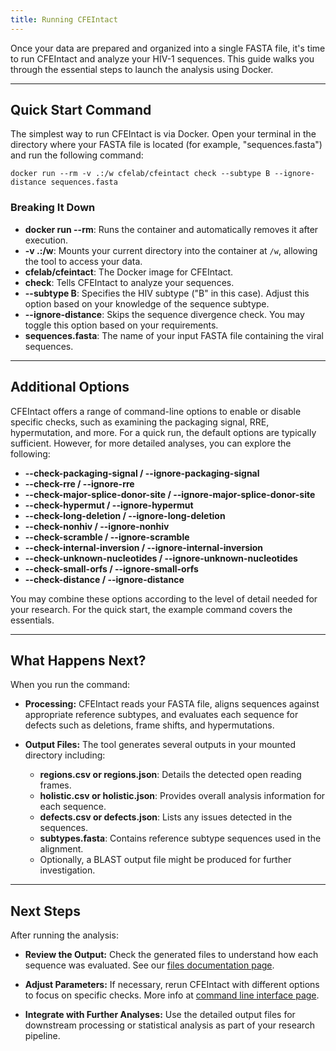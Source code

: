 ```yaml
---
title: Running CFEIntact
---
```


Once your data are prepared and organized into a single FASTA file, it's time to run CFEIntact and analyze your HIV-1 sequences. This guide walks you through the essential steps to launch the analysis using Docker.

---

## Quick Start Command

The simplest way to run CFEIntact is via Docker. Open your terminal in the directory where your FASTA file is located (for example, "sequences.fasta") and run the following command:

```shell
docker run --rm -v .:/w cfelab/cfeintact check --subtype B --ignore-distance sequences.fasta
```

### Breaking It Down

- **docker run --rm**: Runs the container and automatically removes it after execution.
- **-v .:/w**: Mounts your current directory into the container at `/w`, allowing the tool to access your data.
- **cfelab/cfeintact**: The Docker image for CFEIntact.
- **check**: Tells CFEIntact to analyze your sequences.
- **--subtype B**: Specifies the HIV subtype ("B" in this case). Adjust this option based on your knowledge of the sequence subtype.
- **--ignore-distance**: Skips the sequence divergence check. You may toggle this option based on your requirements.
- **sequences.fasta**: The name of your input FASTA file containing the viral sequences.

---

## Additional Options

CFEIntact offers a range of command-line options to enable or disable specific checks, such as examining the packaging signal, RRE, hypermutation, and more. For a quick run, the default options are typically sufficient. However, for more detailed analyses, you can explore the following:

- **--check-packaging-signal / --ignore-packaging-signal**
- **--check-rre / --ignore-rre**
- **--check-major-splice-donor-site / --ignore-major-splice-donor-site**
- **--check-hypermut / --ignore-hypermut**
- **--check-long-deletion / --ignore-long-deletion**
- **--check-nonhiv / --ignore-nonhiv**
- **--check-scramble / --ignore-scramble**
- **--check-internal-inversion / --ignore-internal-inversion**
- **--check-unknown-nucleotides / --ignore-unknown-nucleotides**
- **--check-small-orfs / --ignore-small-orfs**
- **--check-distance / --ignore-distance**

You may combine these options according to the level of detail needed for your research. For the quick start, the example command covers the essentials.

---

## What Happens Next?

When you run the command:

- **Processing:**
  CFEIntact reads your FASTA file, aligns sequences against appropriate reference subtypes, and evaluates each sequence for defects such as deletions, frame shifts, and hypermutations.

- **Output Files:**
  The tool generates several outputs in your mounted directory including:
  - **regions.csv or regions.json**: Details the detected open reading frames.
  - **holistic.csv or holistic.json**: Provides overall analysis information for each sequence.
  - **defects.csv or defects.json**: Lists any issues detected in the sequences.
  - **subtypes.fasta**: Contains reference subtype sequences used in the alignment.
  - Optionally, a BLAST output file might be produced for further investigation.

---

## Next Steps

After running the analysis:

- **Review the Output:**
  Check the generated files to understand how each sequence was evaluated.
  See our [files documentation page](io.html).

- **Adjust Parameters:**
  If necessary, rerun CFEIntact with different options to focus on specific checks.
  More info at [command line interface page](cli.html).

- **Integrate with Further Analyses:**
  Use the detailed output files for downstream processing or statistical analysis as part of your research pipeline.

